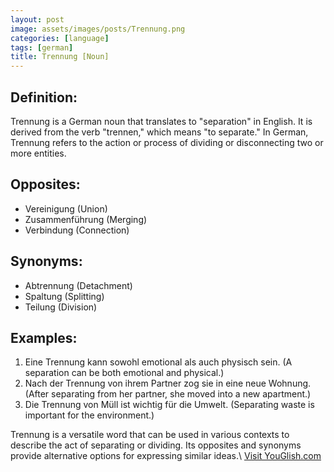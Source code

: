 ```yaml
---
layout: post
image: assets/images/posts/Trennung.png
categories: [language]
tags: [german]
title: Trennung [Noun]
---
```


## Definition:

Trennung is a German noun that translates to "separation" in English. It is derived from the verb "trennen," which means "to separate." In German, Trennung refers to the action or process of dividing or disconnecting two or more entities. 

## Opposites:

- Vereinigung (Union)
- Zusammenführung (Merging)
- Verbindung (Connection)

## Synonyms:

- Abtrennung (Detachment)
- Spaltung (Splitting)
- Teilung (Division)

## Examples:

1. Eine Trennung kann sowohl emotional als auch physisch sein. (A separation can be both emotional and physical.)
2. Nach der Trennung von ihrem Partner zog sie in eine neue Wohnung. (After separating from her partner, she moved into a new apartment.)
3. Die Trennung von Müll ist wichtig für die Umwelt. (Separating waste is important for the environment.)

Trennung is a versatile word that can be used in various contexts to describe the act of separating or dividing. Its opposites and synonyms provide alternative options for expressing similar ideas.\ <a id="yg-widget-0" class="youglish-widget" data-query="Trennung" data-lang="german" data-components="8412" data-auto-start="0" data-bkg-color="theme_light" data-title="How%20to%20pronounce%20Trennung%20in%20German"  rel="nofollow" href="https://youglish.com">Visit YouGlish.com</a><script async src="https://youglish.com/public/emb/widget.js" charset="utf-8"></script>